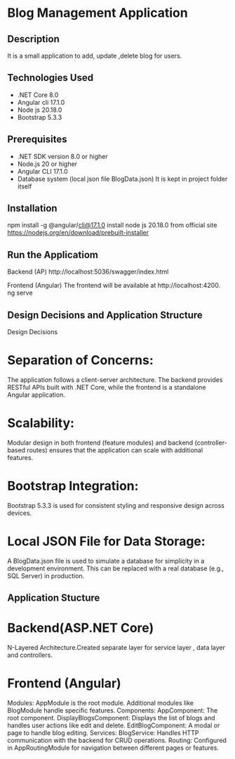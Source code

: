 # Blog Management Application

## Description
It is a small application to add, update ,delete blog for users.



## Technologies Used
- .NET Core 8.0
- Angular cli 17.1.0
- Node js 20.18.0
- Bootstrap 5.3.3



## Prerequisites
- .NET SDK version 8.0 or higher
- Node.js 20 or higher
- Angular CLI 17.1.0
- Database system (local json file BlogData.json) It is kept in project folder itself

## Installation
npm install -g @angular/cli@17.1.0
install node js 20.18.0 from official site https://nodejs.org/en/download/prebuilt-installer

## Run the Applicatiom
Backend (AP)
http://localhost:5036/swagger/index.html

Frontend (Angular)
The frontend will be available at http://localhost:4200.
ng serve

## Design Decisions and Application Structure
Design Decisions
# Separation of Concerns:
The application follows a client-server architecture. The backend provides RESTful APIs built with .NET Core, while the frontend is a standalone Angular application.
# Scalability: 
Modular design in both frontend (feature modules) and backend (controller-based routes) ensures that the application can scale with additional features.
# Bootstrap Integration: 
Bootstrap 5.3.3 is used for consistent styling and responsive design across devices.
# Local JSON File for Data Storage: 
A BlogData.json file is used to simulate a database for simplicity in a development environment. This can be replaced with a real database (e.g., SQL Server) in production.

## Application Stucture
# Backend(ASP.NET Core)
N-Layered Architecture.Created separate layer for service layer , data layer and controllers.
# Frontend (Angular)
Modules:
AppModule is the root module. Additional modules like BlogModule handle specific features.
Components:
AppComponent: The root component.
DisplayBlogsComponent: Displays the list of blogs and handles user actions like edit and delete.
EditBlogComponent: A modal or page to handle blog editing.
Services:
BlogService: Handles HTTP communication with the backend for CRUD operations.
Routing:
Configured in AppRoutingModule for navigation between different pages or features.

